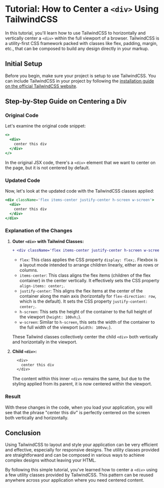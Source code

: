 # Tutorial: How to Center a `<div>` Using TailwindCSS

In this tutorial, you'll learn how to use TailwindCSS to horizontally and vertically center a `<div>` within the full viewport of a browser. TailwindCSS is a utility-first CSS framework packed with classes like flex, padding, margin, etc., that can be composed to build any design directly in your markup.

## Initial Setup
Before you begin, make sure your project is setup to use TailwindCSS. You can include TailwindCSS in your project by following the [installation guide on the official TailwindCSS website](https://tailwindcss.com/docs/installation). 

## Step-by-Step Guide on Centering a Div

### Original Code

Let's examine the original code snippet:

```jsx
<>
  <div>
    center this div
  </div>
</>
```

In the original JSX code, there's a `<div>` element that we want to center on the page, but it is not centered by default.

### Updated Code

Now, let's look at the updated code with the TailwindCSS classes applied:

```jsx
<div className='flex items-center justify-center h-screen w-screen'>
  <div>
    center this div
  </div>
</div>
```

### Explanation of the Changes

1. **Outer `<div>` with Tailwind Classes:**

   ```diff
   + <div className='flex items-center justify-center h-screen w-screen'>
   ```

   - `flex`: This class applies the CSS property `display: flex;`. Flexbox is a layout mode intended to arrange children linearly, either as rows or columns.
   - `items-center`: This class aligns the flex items (children of the flex container) in the center vertically. It effectively sets the CSS property `align-items: center;`.
   - `justify-center`: This aligns the flex items at the center of the container along the main axis (horizontally for `flex-direction: row`, which is the default). It sets the CSS property `justify-content: center;`.
   - `h-screen`: This sets the height of the container to the full height of the viewport (`height: 100vh;`).
   - `w-screen`: Similar to `h-screen`, this sets the width of the container to the full width of the viewport (`width: 100vw;`).

   These Tailwind classes collectively center the child `<div>` both vertically and horizontally in the viewport.

2. **Child `<div>`:**

   ```diff
     <div>
       center this div
     </div>
   ```

   The content within this inner `<div>` remains the same, but due to the styling applied from its parent, it is now centered within the viewport.

### Result

With these changes in the code, when you load your application, you will see that the phrase "center this div" is perfectly centered on the screen both vertically and horizontally.

## Conclusion

Using TailwindCSS to layout and style your application can be very efficient and effective, especially for responsive designs. The utility classes provided are straightforward and can be composed in various ways to achieve complex designs without leaving your HTML.

By following this simple tutorial, you've learned how to center a `<div>` using a few utility classes provided by TailwindCSS. This pattern can be reused anywhere across your application where you need centered content.